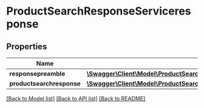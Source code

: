 # ProductSearchResponseServiceresponse

## Properties
Name | Type | Description | Notes
------------ | ------------- | ------------- | -------------
**responsepreamble** | [**\Swagger\Client\Model\ProductSearchResponseServiceresponseResponsepreamble**](ProductSearchResponseServiceresponseResponsepreamble.md) |  | [optional] 
**productsearchresponse** | [**\Swagger\Client\Model\ProductSearchResponseServiceresponseProductsearchresponse[]**](ProductSearchResponseServiceresponseProductsearchresponse.md) |  | [optional] 

[[Back to Model list]](../../README.md#documentation-for-models) [[Back to API list]](../../README.md#documentation-for-api-endpoints) [[Back to README]](../../README.md)

